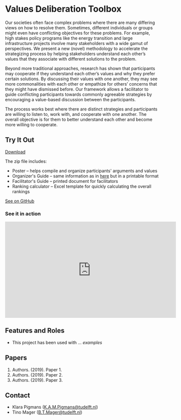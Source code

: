 # Values Deliberation Toolbox

Our societies often face complex problems where there are many differing views on how to resolve them. Sometimes, different individuals or groups might even have conflicting objectives for these problems. For example, high stakes policy programs like the energy transition and large infrastructure projects involve many stakeholders with a wide gamut of perspectives. We present a new (novel) methodology to accelerate the strategizing process by helping stakeholders understand each other’s values that they associate with different solutions to the problem.

Beyond more traditional approaches, research has shown that participants may cooperate if they understand each other’s values and why they prefer certain solutions. By discussing their values with one another, they may see more commonalities with each other or empathize for others’ concerns that they might have dismissed before. Our framework allows a facilitator to guide conflicting participants towards commonly agreeable strategies by encouraging a value-based discussion between the participants.

The process works best where there are distinct strategies and participants are willing to listen to, work with, and cooperate with one another.  The overall objective is for them to better understand each other and become more willing to cooperate.

## Try It Out

[Download](https://github.com/jasonrwang/valuestoolbox/archive/master.zip)

The zip file includes:

* Poster – helps compile and organize participants' arguments and values
* Organizer's Guide – same information as in [here](organizers.md) but in a printable format
* Facilitator's Guide – printed document for facilitators
* Ranking calculator – Excel template for quickly calculating the overall rankings

[See on GitHub](https://github.com/jasonrwang/valuestoolbox/)

### See it in action

<iframe width="560" height="315" src="https://www.youtube-nocookie.com/embed/ZGeazX2WYbE" frameborder="0" allow="accelerometer; autoplay; encrypted-media; gyroscope; picture-in-picture" allowfullscreen></iframe>

## Features and Roles

* This project has been used with ... _examples_

## Papers

1. Authors. (2019). Paper 1.
2. Authors. (2019). Paper 2.
3. Authors. (2019). Paper 3.

## Contact

* Klara Pigmans ([K.A.M.Pigmans@tudelft.nl](mailto:K.A.M.Pigmans@tudelft.nl))
* Tino Mager ([B.T.Mager@tudelft.nl](mailto:B.T.Mager@tudelft.nl))
